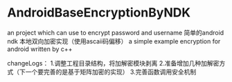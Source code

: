 # AndroidBaseEncryptionByNDK
an project which can use to encrypt password and username 
简单的android ndk 本地双向加密实现（使用ascaii码偏移）
a simple example encryption for android written by c++

changeLogs：
1.调整工程目录结构，将加解密模块剥离
2.准备增加几种加解密方式（下一个要完善的是基于矩阵加密的实现）
3.完善函数调用安全机制